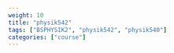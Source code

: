```yaml
---
weight: 10
title: "physik542"
tags: ["BSPHYSIK2", "physik542", "physik540"]
categories: ["course"]
---
```

